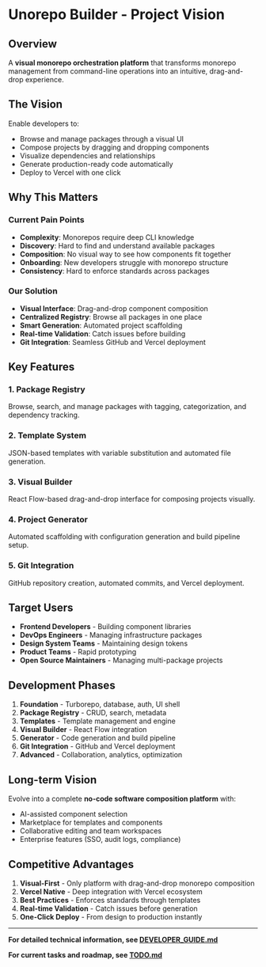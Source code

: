 # Unorepo Builder - Project Vision

## Overview

A **visual monorepo orchestration platform** that transforms monorepo management from command-line operations into an intuitive, drag-and-drop experience.

## The Vision

Enable developers to:
- Browse and manage packages through a visual UI
- Compose projects by dragging and dropping components
- Visualize dependencies and relationships
- Generate production-ready code automatically
- Deploy to Vercel with one click

## Why This Matters

### Current Pain Points
- **Complexity**: Monorepos require deep CLI knowledge
- **Discovery**: Hard to find and understand available packages
- **Composition**: No visual way to see how components fit together
- **Onboarding**: New developers struggle with monorepo structure
- **Consistency**: Hard to enforce standards across packages

### Our Solution
- **Visual Interface**: Drag-and-drop component composition
- **Centralized Registry**: Browse all packages in one place
- **Smart Generation**: Automated project scaffolding
- **Real-time Validation**: Catch issues before building
- **Git Integration**: Seamless GitHub and Vercel deployment

## Key Features

### 1. Package Registry
Browse, search, and manage packages with tagging, categorization, and dependency tracking.

### 2. Template System
JSON-based templates with variable substitution and automated file generation.

### 3. Visual Builder
React Flow-based drag-and-drop interface for composing projects visually.

### 4. Project Generator
Automated scaffolding with configuration generation and build pipeline setup.

### 5. Git Integration
GitHub repository creation, automated commits, and Vercel deployment.

## Target Users

- **Frontend Developers** - Building component libraries
- **DevOps Engineers** - Managing infrastructure packages
- **Design System Teams** - Maintaining design tokens
- **Product Teams** - Rapid prototyping
- **Open Source Maintainers** - Managing multi-package projects

## Development Phases

1. **Foundation** - Turborepo, database, auth, UI shell
2. **Package Registry** - CRUD, search, metadata
3. **Templates** - Template management and engine
4. **Visual Builder** - React Flow integration
5. **Generator** - Code generation and build pipeline
6. **Git Integration** - GitHub and Vercel deployment
7. **Advanced** - Collaboration, analytics, optimization

## Long-term Vision

Evolve into a complete **no-code software composition platform** with:
- AI-assisted component selection
- Marketplace for templates and components
- Collaborative editing and team workspaces
- Enterprise features (SSO, audit logs, compliance)

## Competitive Advantages

1. **Visual-First** - Only platform with drag-and-drop monorepo composition
2. **Vercel Native** - Deep integration with Vercel ecosystem
3. **Best Practices** - Enforces standards through templates
4. **Real-time Validation** - Catch issues before generation
5. **One-Click Deploy** - From design to production instantly

---

**For detailed technical information, see [DEVELOPER_GUIDE.md](./DEVELOPER_GUIDE.md)**

**For current tasks and roadmap, see [TODO.md](./TODO.md)**
